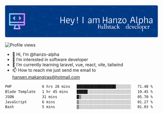 ![Header](./github-header-image.png)

![Profile views](https://gpvc.arturio.dev/hanzo-alpha)

- 👋 Hi, I’m @hanzo-alpha
- 👀 I’m interested in software developer
- 🌱 I’m currently learning laravel, vue, react, vite, tailwind
- 📫 How to reach me just send me email to hansen.makangiras@hotmail.com 

<!---
hanzo-alpha/hanzo-alpha is a ✨ special ✨ repository because its `README.md` (this file) appears on your GitHub profile.
You can click the Preview link to take a look at your changes.
--->

<!--START_SECTION:waka-->

```txt
PHP              6 hrs 28 mins   ██████████████████░░░░░░░   71.40 %
Blade Template   1 hr 45 mins    █████░░░░░░░░░░░░░░░░░░░░   19.45 %
JSON             31 mins         █▒░░░░░░░░░░░░░░░░░░░░░░░   05.70 %
JavaScript       6 mins          ▒░░░░░░░░░░░░░░░░░░░░░░░░   01.27 %
Bash             5 mins          ▒░░░░░░░░░░░░░░░░░░░░░░░░   01.03 %
```

<!--END_SECTION:waka-->
